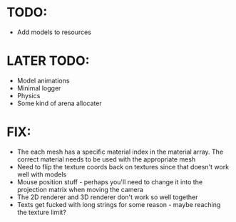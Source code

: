 # TODO:
- Add models to resources

# LATER TODO:
- Model animations
- Minimal logger
- Physics
- Some kind of arena allocater

# FIX: 
- The each mesh has a specific material index in the material array. The correct material needs to be used with the appropriate mesh
- Need to flip the texture coords back on textures since that doesn't work well with models
- Mouse position stuff - perhaps you'll need to change it into the projection matrix when moving the camera
- The 2D renderer and 3D renderer don't work so well together
- Texts get fucked with long strings for some reason - maybe reaching the texture limit?
